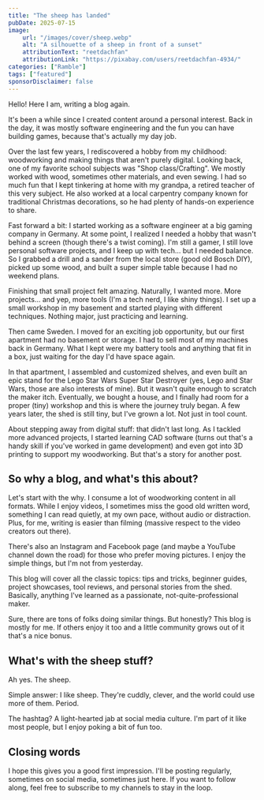 ```yaml
---
title: "The sheep has landed"
pubDate: 2025-07-15
image:
    url: "/images/cover/sheep.webp"
    alt: "A silhouette of a sheep in front of a sunset"
    attributionText: "reetdachfan"
    attributionLink: "https://pixabay.com/users/reetdachfan-4934/"
categories: ["Ramble"]
tags: ["featured"]
sponsorDisclaimer: false
---
```


Hello! Here I am, writing a blog again.

It's been a while since I created content around a personal interest. Back in the day, it was mostly software engineering and the fun you can have building games, because that's actually my day job.

Over the last few years, I rediscovered a hobby from my childhood: woodworking and making things that aren't purely digital. Looking back, one of my favorite school subjects was "Shop class/Crafting". We mostly worked with wood, sometimes other materials, and even sewing. I had so much fun that I kept tinkering at home with my grandpa, a retired teacher of this very subject. He also worked at a local carpentry company known for traditional Christmas decorations, so he had plenty of hands-on experience to share.

Fast forward a bit: I started working as a software engineer at a big gaming company in Germany. At some point, I realized I needed a hobby that wasn't behind a screen (though there's a twist coming). I'm still a gamer, I still love personal software projects, and I keep up with tech... but I needed balance. So I grabbed a drill and a sander from the local store (good old Bosch DIY), picked up some wood, and built a super simple table because I had no weekend plans.

Finishing that small project felt amazing. Naturally, I wanted more. More projects... and yep, more tools (I'm a tech nerd, I like shiny things). I set up a small workshop in my basement and started playing with different techniques. Nothing major, just practicing and learning.

Then came Sweden. I moved for an exciting job opportunity, but our first apartment had no basement or storage. I had to sell most of my machines back in Germany. What I kept were my battery tools and anything that fit in a box, just waiting for the day I'd have space again.

In that apartment, I assembled and customized shelves, and even built an epic stand for the Lego Star Wars Super Star Destroyer (yes, Lego and Star Wars, those are also interests of mine). But it wasn't quite enough to scratch the maker itch. Eventually, we bought a house, and I finally had room for a proper (tiny) workshop and this is where the journey truly began. A few years later, the shed is still tiny, but I've grown a lot. Not just in tool count.

About stepping away from digital stuff: that didn't last long. As I tackled more advanced projects, I started learning CAD software (turns out that's a handy skill if you've worked in game development) and even got into 3D printing to support my woodworking. But that's a story for another post.

## So why a blog, and what's this about?

Let's start with the why. I consume a lot of woodworking content in all formats. While I enjoy videos, I sometimes miss the good old written word, something I can read quietly, at my own pace, without audio or distraction. Plus, for me, writing is easier than filming (massive respect to the video creators out there).

There's also an Instagram and Facebook page (and maybe a YouTube channel down the road) for those who prefer moving pictures. I enjoy the simple things, but I'm not from yesterday.

This blog will cover all the classic topics: tips and tricks, beginner guides, project showcases, tool reviews, and personal stories from the shed. Basically, anything I've learned as a passionate, not-quite-professional maker.

Sure, there are tons of folks doing similar things. But honestly? This blog is mostly for me. If others enjoy it too and a little community grows out of it that's a nice bonus.

## What's with the sheep stuff?

Ah yes. The sheep.

Simple answer: I like sheep. They're cuddly, clever, and the world could use more of them. Period.

The hashtag? A light-hearted jab at social media culture. I'm part of it like most people, but I enjoy poking a bit of fun too.

## Closing words

I hope this gives you a good first impression. I'll be posting regularly, sometimes on social media, sometimes just here. If you want to follow along, feel free to subscribe to my channels to stay in the loop.
